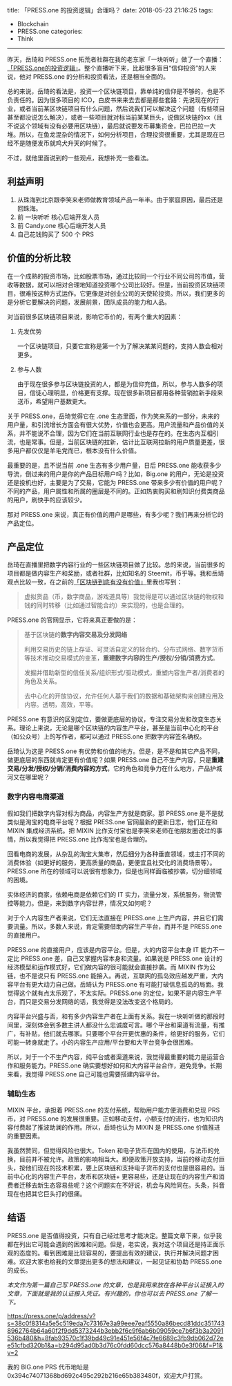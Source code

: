 title: 「PRESS.one 的投资逻辑」合理吗？
date: 2018-05-23 21:16:25
tags:
  - Blockchain
  - PRESS.one
categories:
  - Think
---

[「PRESS.one的投资逻辑」]: https://live.tinfinite.com/live-detail.html?liveshowId=5aff18c75eca460001caf10f  

昨天，岳琦和 PRESS.one 拓荒者社群在我的老东家「一块听听」做了一个直播：[「PRESS.one的投资逻辑」][]。整个直播听下来，比起很多盲目“信仰投资”的人来说，他对 PRESS.one 的分析和投资看法，还是相当全面的。

总的来说，岳琦的看法是，投资一个区块链项目，靠单纯的信仰是不够的，也是不负责任的。因为很多项目的 ICO，白皮书来来去去都是那些套路：先说现在的行业，或者当前某区块链项目有什么问题，然后说我们可以解决这个问题（有些项目甚至都没说怎么解决），或者一些项目就对标当前某某巨头，说做区块链的xx（且不说这个领域有没有必要用区块链），最后就说要发币募集资金，巴拉巴拉一大堆。所以，在鱼龙混杂的情况下，如何分析项目，合理投资很重要，尤其是现在已经不是随便发币就鸡犬升天的时候了。  

不过，就他里面说到的一些观点，我想补充一些看法。  


## 利益声明  

1. 从珠海到北京跟李笑来老师做教育领域产品一年半。由于家庭原因，最后还是回珠海。  
2. 前 一块听听 核心后端开发人员  
3. 前 Candy.one 核心后端开发人员  
4. 自己花钱购买了 500 个 PRS  


## 价值的分析比较

在一个成熟的投资市场，比如股票市场，通过比较同一个行业不同公司的市值，营收等数据，就可以相对合理地知道投资哪个公司比较好。但是，当前投资区块链项目，很难按这种方式运作。它更像是对创业公司的天使轮投资。所以，我们更多的是分析它要解决的问题，发展前景，团队成员的能力和人品。  

对当前很多区块链项目来说，影响它币价的，有两个重大的因素：  

1. 先发优势  

    一个区块链项目，只要它宣称是第一个为了解决某某问题的，支持人数会相对更多。  

2. 参与人数  

    由于现在很多参与区块链投资的人，都是为信仰充值，所以，参与人数多的项目，信徒心理明显，价格更有支撑。现在很多新项目都用各种营销拉新手段来送币，希望用户基数更大。  

关于 PRESS.one，岳琦觉得它在 .one 生态里面，作为笑来系的一部分，未来的用户量，和引流增长方面会有很大优势，价值也会更高。用户流量和产品价值的关系，并不能说不合理，因为它们在当前互联网行业也是存在的。在生态内互相引流，也是常事。但是，当前区块链的拉新，估计比互联网拉新的用户质量更差，很多用户都仅仅是羊毛党而已，根本没有什么价值。  

最重要的是，且不说当前 .one 生态有多少用户量，日后 PRESS.one 能收获多少导流，倒过来的用户是你的产品目标用户吗？比如，Big.one 的用户，无论是投资还是投机也好，主要是为了交易，它能为 PRESS.one 带来多少有价值的用户呢？不同的产品，用户属性和所属的圈层是不同的。正如热衷购买和刷知识付费类商品的用户，刷快手的应该较少。  

那对 PRESS.one 来说，真正有价值的用户是哪些，有多少呢？我们再来分析它的产品定位。  


## 产品定位

[「区块链到底有没有价值」]: http://www.thinkingincrowd.me/2018/05/08/is-blockchain-valuable/  

岳琦在直播里把数字内容行业的一些区块链项目做了比较。总的来说，当前很多的项目都是做内容生产和奖励，或者社群，比如知名的 Steemit，币乎等。我和岳琦观点比较一致，在之前的[「区块链到底有没有价值」][]里我也写到：  

>虚拟货品（币，数字商品，游戏道具等）我觉得是可以通过区块链的物权和钱的同时转移（比如通过智能合约）来实现的，也是合理的。

PRESS.one 的官网显示，它将来真正要做的是：  

>基于区块链的**数字内容交易及分发网络**  
>  
>利用交易历史的链上存证、可灵活自定义的轻合约、分布式网络、数字货币等技术推动交易模式的变革，**重建数字内容的生产/授权/分销/消费方式**。  
>  
>发掘并借助新型的信任关系/组织形式/驱动模式，重塑内容生产者/消费者的角色及关系。  
>  
>去中心化的开放协议，允许任何人基于我们的数据和基础架构来创建应用及内容。透明，高效，平等。  

PRESS.one 有意识的区别定位，要做更底层的协议，专注交易分发和改变生态关系。理论上来说，无论是哪个区块链的内容生产平台，甚至是当前中心化的平台（如公众号）上的写作者，都可以通过 PRESS.one 把数字内容签名确权。  

岳琦认为这是 PRESS.one 有优势和价值的地方。但是，是不是和其它产品不同，做更底层的东西就肯定更有价值呢？如果 PRESS.one 自己不生产内容，只是**重建交易/分发/授权/分销/消费内容的方式**，它的角色和竞争力在什么地方，产品护城河又在哪里呢？  


### 数字内容电商渠道

假如我们把数字内容对标为商品，内容生产方就是商家。那 PRESS.one 是不是就类似是淘宝的电商平台呢？根据 PRESS.one 官网最新的更新日志，他们正在和 MIXIN 集成经济系统。把 MIXIN 比作支付宝也是李笑来老师在他朋友圈说过的事情，所以我觉得把 PRESS.one 比作淘宝也是合理的。  

回看电商的发展，从杂乱的淘宝大集市，然后细分为各种垂直领域，或主打不同的消费体验（如更好的服务，更高质量的商品，更便宜且社交化的消费场景等）。PRESS.one 所在的领域可以说很有想象力，但是也同样面临被抄袭，切分细领域的困境。  

实体经济的商家，依赖电商是依赖它们的 IT 实力，流量分发，系统服务，物流管控等能力。但是，来到数字内容世界，情况又如何呢？  

对于个人内容生产者来说，它们无法直接在 PRESS.one 上生产内容，并且它们需要流量。所以，多数人来说，肯定需要借助内容生产平台，而并不是 PRESS.one 的直接用户。  

PRESS.one 的直接用户，应该是内容平台。但是，大的内容平台本身 IT 能力不一定比 PRESS.one 差，自己又掌握内容本身和流量。如果说是 PRESS.one 设计的经济模型和运作模式好，它们做内容的很可能就会直接抄袭。而 MIXIN 作为公链，也不是说只有 PRESS.one 能接入。再说，互联网的孤岛效应越发严重，大内容平台有更大动力自己做。岳琦认为 PRESS.one 有可能打破信息孤岛的局面。我觉得这个就有点太乐观了，不太实际。PRESS.one 的定位，如果不是内容生产平台，而只是交易分发网络的话，我觉得是没法改变这个格局的。  

内容平台兴盛与否，和有多少内容生产者在上面有关系。我在一块听听做的那段时间里，深刻体会到多数主讲人都没什么忠诚度可言。哪个平台和渠道有流量，有推广，有补贴，他们就去哪家。只要哪个平台开更优惠的条件，给更好的服务，它们可能一转身就走了。小的内容生产应用/平台要和大平台竞争会很困难。  

所以，对于一个不生产内容，纯平台或者渠道来说，我觉得最重要的能力是运营合作和服务能力。PRESS.one 确实要想好如何和大内容平台合作，避免竞争。长期来看，我觉得 PRESS.one 自己可能也需要搭建内容平台。  


### 辅助生态

MIXIN 平台，承担着 PRESS.one 的支付系统，帮助用户能方便消费和兑现 PRS 币，对 PRESS.one 的发展很重要。正如移动支付，小额支付的流行，也为知识内容付费起了推波助澜的作用。所以，岳琦也认为 MIXIN 是 PRESS.one 价值推进的重要因素。  

我虽然赞同，但觉得风险也很大。Token 和电子货币在国内的使用，与法币的兑换，目前并不被允许。政策的影响相当大。即便政策开放支持，当前的移动支付巨头，按他们现在的技术积累，要上区块链和支持电子货币的支付也是很容易的。当前中心化的内容生产平台，发币和区块链+ 更容易些，还是让现在的内容生产和消费者迁移去新生态容易些呢？这个问题实在不好说，机会与风险同在。头条，抖音现在也把其它巨头打的很痛。  


## 结语

PRESS.one 是否值得投资，只有自己经过思考才能决定。整篇文章下来，似乎我都在列出它可能会遇到的困难和问题。但是，老实说，我对这个项目还是持正面乐观的态度的。看到困难是比较容易的，要提出有效的建议，执行并解决问题才困难。欢迎大家也给我的文章提出更多的想法和建议，一起见证和协助 PRESS.one 的成长。  

_本文作为第一篇自己写 PRESS.one 的文章，也是我用来放在各种平台认证接入的文章，下面就是我的认证接入凭证。有兴趣的，你也可以去 PRESS.one 了解一下。_  

https://press.one/p/address/v?s=38c0f8314a5e5c519eda7c73167e3a99eee7eaf5550a86becd81ddc3517438962764b64a60f2f9dd5373244b3ebb2f6c9f6ab6b09059ce7b6f3b3a2091536b480&h=8fab93570c1f39bd49c91e451e56f4c7fe6689c3fb9db062d72ee51cfbd320b1&a=b294d95ad0b3d76c0fdd60dcc576a8448b0e3f06&f=P1&v=2

我的 BIG.one PRS 代币地址是 0x394c74071368bd692c495c292b216e65b383480f，欢迎大户打赏。  

